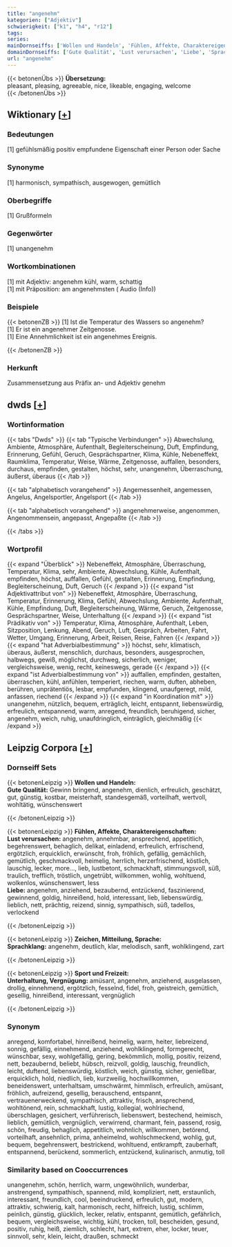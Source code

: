 ```yaml
---
title: "angenehm"
kategorien: ["Adjektiv"]
schwierigkeit: ["k1", "h4", "r12"]
tags:
series:
mainDornseiffs: ['Wollen und Handeln', 'Fühlen, Affekte, Charaktereigenschaften', 'Zeichen, Mitteilung, Sprache', 'Sport und Freizeit']
domainDornseiffs: ['Gute Qualität', 'Lust verursachen', 'Liebe', 'Sprachklang', 'Unterhaltung, Vergnügung']
url: "angenehm"
---
```


{{< betonenÜbs >}}
**Übersetzung:**  
pleasant, pleasing, agreeable, nice, likeable, engaging, welcome  
{{< /betonenÜbs >}}

## Wiktionary [[+](https://de.wiktionary.org/wiki/angenehm)]

### Bedeutungen
[1] gefühlsmäßig positiv empfundene Eigenschaft einer Person oder Sache  

### Synonyme
[1] harmonisch, sympathisch, ausgewogen, gemütlich  

### Oberbegriffe
[1] Grußformeln  

### Gegenwörter
[1] unangenehm  

### Wortkombinationen
[1] mit Adjektiv: angenehm kühl, warm, schattig  
[1] mit Präposition: am angenehmsten ( Audio (Info))  

### Beispiele
{{< betonenZB >}}
[1] Ist die Temperatur des Wassers so angenehm?  
[1] Er ist ein angenehmer Zeitgenosse.  
[1] Eine Annehmlichkeit ist ein angenehmes Ereignis.  

{{< /betonenZB >}}
### Herkunft
Zusammensetzung aus Präfix an- und Adjektiv genehm  



## dwds [[+](https://www.dwds.de/wb/angenehm)]

### Wortinformation
{{< tabs "Dwds" >}}
{{< tab "Typische Verbindungen" >}}
Abwechslung, Ambiente, Atmosphäre, Aufenthalt, Begleiterscheinung, Duft, Empfindung, Erinnerung, Gefühl, Geruch, Gesprächspartner, Klima, Kühle, Nebeneffekt, Raumklima, Temperatur, Weise, Wärme, Zeitgenosse, auffallen, besonders, durchaus, empfinden, gestalten, höchst, sehr, unangenehm, Überraschung, äußerst, überaus
{{< /tab >}}

{{< tab "alphabetisch vorangehend" >}}
Angemessenheit, angemessen, Angelus, Angelsportler, Angelsport
{{< /tab >}}

{{< tab "alphabetisch vorangehend" >}}
angenehmerweise, angenommen, Angenommensein, angepasst, Angepaßte
{{< /tab >}}

{{< /tabs >}}

### Wortprofil
{{< expand "Überblick" >}} Nebeneffekt, Atmosphäre, Überraschung, Temperatur, Klima, sehr, Ambiente, Abwechslung, Kühle, Aufenthalt, empfinden, höchst, auffallen, Gefühl, gestalten, Erinnerung, Empfindung, Begleiterscheinung, Duft, Geruch {{< /expand >}}
{{< expand "ist Adjektivattribut von" >}} Nebeneffekt, Atmosphäre, Überraschung, Temperatur, Erinnerung, Klima, Gefühl, Abwechslung, Ambiente, Aufenthalt, Kühle, Empfindung, Duft, Begleiterscheinung, Wärme, Geruch, Zeitgenosse, Gesprächspartner, Weise, Unterhaltung {{< /expand >}}
{{< expand "ist Prädikativ von" >}} Temperatur, Klima, Atmosphäre, Aufenthalt, Leben, Sitzposition, Lenkung, Abend, Geruch, Luft, Gespräch, Arbeiten, Fahrt, Wetter, Umgang, Erinnerung, Arbeit, Reisen, Reise, Fahren {{< /expand >}}
{{< expand "hat Adverbialbestimmung" >}} höchst, sehr, klimatisch, überaus, äußerst, menschlich, durchaus, besonders, ausgesprochen, halbwegs, gewiß, möglichst, durchweg, sicherlich, weniger, vergleichsweise, wenig, recht, keineswegs, gerade {{< /expand >}}
{{< expand "ist Adverbialbestimmung von" >}} auffallen, empfinden, gestalten, überraschen, kühl, anfühlen, temperiert, riechen, warm, duften, abheben, berühren, unprätentiös, lesbar, empfunden, klingend, unaufgeregt, mild, anfassen, riechend {{< /expand >}}
{{< expand "in Koordination mit" >}} unangenehm, nützlich, bequem, erträglich, leicht, entspannt, liebenswürdig, erfreulich, entspannend, warm, anregend, freundlich, beruhigend, sicher, angenehm, weich, ruhig, unaufdringlich, einträglich, gleichmäßig {{< /expand >}}

## Leipzig Corpora [[+](https://corpora.uni-leipzig.de/en/res?word=angenehm&corpusId=deu_newscrawl-public_2018)]

### Dornseiff Sets
{{< betonenLeipzig >}}
**Wollen und Handeln:**  
**Gute Qualität:** Gewinn bringend, angenehm, dienlich, erfreulich, geschätzt, gut, günstig, kostbar, meisterhaft, standesgemäß, vorteilhaft, wertvoll, wohltätig, wünschenswert  

{{< /betonenLeipzig >}}


{{< betonenLeipzig >}}
**Fühlen, Affekte, Charaktereigenschaften:**  
**Lust verursachen:** angenehm, annehmbar, ansprechend, appetitlich, begehrenswert, behaglich, delikat, einladend, erfreulich, erfrischend, ergötzlich, erquicklich, erwünscht, froh, fröhlich, gefällig, gemächlich, gemütlich, geschmackvoll, heimelig, herrlich, herzerfrischend, köstlich, lauschig, lecker, more..., lieb, lustbetont, schmackhaft, stimmungsvoll, süß, traulich, trefflich, tröstlich, ungetrübt, willkommen, wohlig, wohltuend, wolkenlos, wünschenswert, less  
**Liebe:** angenehm, anziehend, bezaubernd, entzückend, faszinierend, gewinnend, goldig, hinreißend, hold, interessant, lieb, liebenswürdig, lieblich, nett, prächtig, reizend, sinnig, sympathisch, süß, tadellos, verlockend  

{{< /betonenLeipzig >}}


{{< betonenLeipzig >}}
**Zeichen, Mitteilung, Sprache:**  
**Sprachklang:** angenehm, deutlich, klar, melodisch, sanft, wohlklingend, zart  

{{< /betonenLeipzig >}}


{{< betonenLeipzig >}}
**Sport und Freizeit:**  
**Unterhaltung, Vergnügung:** amüsant, angenehm, anziehend, ausgelassen, drollig, einnehmend, ergötzlich, fesselnd, fidel, froh, geistreich, gemütlich, gesellig, hinreißend, interessant, vergnüglich  

{{< /betonenLeipzig >}}

### Synonym
anregend, komfortabel, hinreißend, heimelig, warm, heiter, liebreizend, sonnig, gefällig, einnehmend, anziehend, wohlklingend, formgerecht, wünschbar, sexy, wohlgefällig, gering, bekömmlich, mollig, positiv, reizend, nett, bezaubernd, beliebt, hübsch, reizvoll, goldig, lauschig, freundlich, leicht, duftend, liebenswürdig, köstlich, weich, günstig, sicher, genießbar, erquicklich, hold, niedlich, lieb, kurzweilig, hochwillkommen, beneidenswert, unterhaltsam, umschwärmt, himmlisch, erfreulich, amüsant, fröhlich, aufreizend, gesellig, berauschend, entspannt, vertrauenerweckend, sympathisch, attraktiv, frisch, ansprechend, wohltönend, rein, schmackhaft, lustig, kollegial, wohlriechend, überschlagen, gesichert, verführerisch, liebenswert, bestechend, heimisch, lieblich, gemütlich, vergnüglich, verwirrend, charmant, fein, passend, rosig, schön, freudig, behaglich, appetitlich, wohnlich, willkommen, betörend, vorteilhaft, ansehnlich, prima, anheimelnd, wohlschmeckend, wohlig, gut, bequem, begehrenswert, bestrickend, wohltuend, entkrampft, zauberhaft, entspannend, berückend, sommerlich, entzückend, kulinarisch, anmutig, toll


### Similarity based on Cooccurrences
unangenehm, schön, herrlich, warm, ungewöhnlich, wunderbar, anstrengend, sympathisch, spannend, mild, kompliziert, nett, erstaunlich, interessant, freundlich, cool, beeindruckend, erfreulich, gut, modern, attraktiv, schwierig, kalt, harmonisch, recht, hilfreich, lustig, schlimm, peinlich, günstig, glücklich, lecker, relativ, entspannt, gemütlich, gefährlich, bequem, vergleichsweise, wichtig, kühl, trocken, toll, bescheiden, gesund, positiv, ruhig, heiß, ziemlich, schlecht, hart, extrem, eher, locker, teuer, sinnvoll, sehr, klein, leicht, draußen, schmeckt

